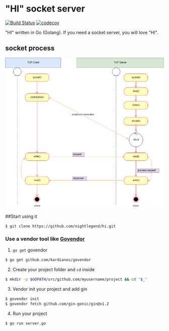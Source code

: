 # "HI" socket server

[![Build Status](https://travis-ci.org/nightlegend/hi.svg?branch=master)](https://travis-ci.org/nightlegend/hi) [![codecov](https://codecov.io/gh/nightlegend/hi/branch/master/graph/badge.svg)](https://codecov.io/gh/nightlegend/hi)

"HI" written in Go (Golang). If you need a socket server, you will love "HI".

## socket process
![SOCKET](doc/socket.png)

##Start using it

```sh
$ git clone https://github.com/nightlegend/hi.git
```


### Use a vendor tool like [Govendor](https://github.com/kardianos/govendor)

1. `go get` govendor

```sh
$ go get github.com/kardianos/govendor
```
2. Create your project folder and `cd` inside

```sh
$ mkdir -p $GOPATH/src/github.com/myusername/project && cd "$_"
```

3. Vendor init your project and add gin

```sh
$ govendor init
$ govendor fetch github.com/gin-gonic/gin@v1.2
```

4. Run your project

```sh
$ go run server.go
```